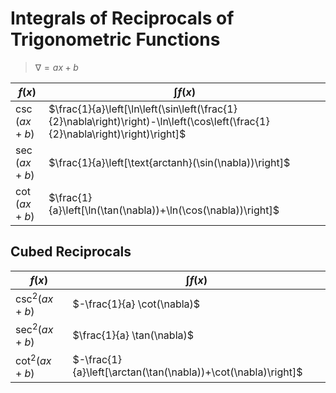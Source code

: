 # Integrals of Reciprocals of Trigonometric Functions

> $\nabla = ax+b$

| $f(x)$ | $\int f(x)$ |
|--|--|
| $\csc(ax+b)$ | $\frac{1}{a}\left[\ln\left(\sin\left(\frac{1}{2}\nabla\right)\right)-\ln\left(\cos\left(\frac{1}{2}\nabla\right)\right)\right]$ |
| $\sec(ax+b)$ | $\frac{1}{a}\left[\text{arctanh}(\sin(\nabla))\right]$ |
| $\cot(ax+b)$ | $\frac{1}{a}\left[\ln(\tan(\nabla))+\ln(\cos(\nabla))\right]$ |

## Cubed Reciprocals

| $f(x)$ | $\int f(x)$ |
|--|--|
| $\csc^2(ax+b)$ | $-\frac{1}{a} \cot(\nabla)$ |
| $\sec^2(ax+b)$ | $\frac{1}{a} \tan(\nabla)$ |
| $\cot^2(ax+b)$ | $-\frac{1}{a}\left[\arctan(\tan(\nabla))+\cot(\nabla)\right]$ |


